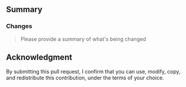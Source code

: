 <!---
🛑🛑🛑
Have you contacted support@cipherstash.com about this change?

If not, please email before creating a PR.
--->

## Summary

### Changes

> Please provide a summary of what's being changed

## Acknowledgment

By submitting this pull request, I confirm that you can use, modify, copy, and redistribute this contribution, under the terms of your choice.
